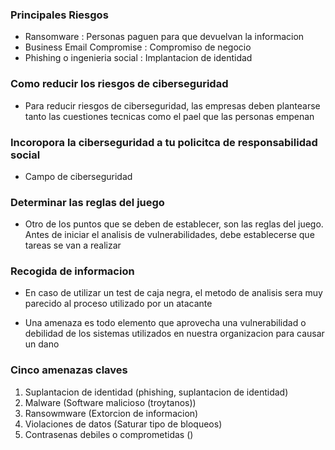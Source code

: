 ### Principales Riesgos

* Ransomware : Personas paguen para que devuelvan la informacion
* Business Email Compromise : Compromiso de negocio 
* Phishing o ingenieria social : Implantacion de identidad


### Como reducir los riesgos de ciberseguridad

* Para reducir riesgos de ciberseguridad, las empresas deben plantearse tanto las cuestiones tecnicas como el pael que las personas empenan

### Incoropora la ciberseguridad a tu policitca de responsabilidad social

* Campo de ciberseguridad

### Determinar las reglas del juego

* Otro de los puntos que se deben de establecer, son las reglas del juego. Antes de iniciar el analisis de vulnerabilidades, debe establecerse que tareas se van a realizar

### Recogida de informacion

* En caso de utilizar un test de caja negra, el metodo de analisis sera muy parecido al proceso utilizado por un atacante

* Una amenaza es todo elemento que aprovecha una vulnerabilidad o debilidad de los sistemas utilizados en nuestra organizacion para causar un dano

### Cinco amenazas claves

1. Suplantacion de identidad (phishing, suplantacion de identidad)
2. Malware (Software malicioso (troytanos))
3. Ransowmware (Extorcion de informacion)
4. Violaciones de datos (Saturar tipo de bloqueos)
5. Contrasenas debiles o comprometidas ()
   
